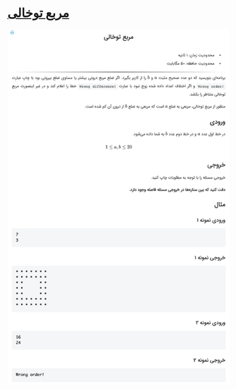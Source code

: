 # [مربع توخالی](https://quera.ir/problemset/university/283)

![github-octocat](https://github.com/kasrazarei39/Quera-Answers/blob/main/Questions/university/%D9%85%D8%B1%D8%A8%D8%B9%20%D8%AA%D9%88%D8%AE%D8%A7%D9%84%DB%8C-283/question.png)
